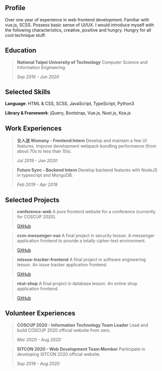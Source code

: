 ## Profile

Over one year of experience in web frontend development. Familiar with vue.js, SCSS. Possess basic sense of UI/UX. I would introduce myself with the following characteristics, creative, positive and hungry. Hungry for all cool technique stuff.

## Education

> **National Taipei University of Technology**
> Computer Science and Information Engineering
> 
> *Sep 2016 - Jun 2020*

## Selected Skills

**Language**: HTML & CSS, SCSS, JavaScript, TypeScript, Python3

**Library & Framework**: jQuery, Bootstrap, Vue.js, Nuxt.js, Koa.js

## Work Experiences

> **女人迷 Womany - Frontend Intern**
> Develop and maintain a few UI features. Improve development webpack bundling performance (from about 70s to less than 10s).
> 
> *Jul 2019 - Jan 2020*

> **Future Sync - Backend Intern**
> Develop backend features with NodeJS in typescript and MongoDB.
>
> *Feb 2019 - Apr 2019*

## Selected Projects

> **conference-web**
> A pure frontend website for a conference (currently for COSCUP 2020).
> 
> [GitHub](https://github.com/DevilTea/conference-web)

> **ccm-messenger-vue**
> A final project in security lesson. A messenger application frontend to provide a totally cipher-text environment.
> 
> [GitHub](https://github.com/ChinaCipher/messenger-vue)

> **missue-tracker-frontend**
> A final project in software engineering lesson. An issue tracker application frontend.
> 
> [GitHub](https://github.com/MikuEngineering/missue-tracker-frontend)

> **ntut-shop**
> A final project in database lesson. An online shop application frontend.
> 
> [GitHub](https://github.com/ntutshop/ntut-shop)

## Volunteer Experiences

> **COSCUP 2020 - Information Technology Team Leader**
> Lead and build COSCUP 2020 official website from zero.
> 
> *Mar 2020 - Aug 2020*

> **SITCON 2020 - Web Development Team Member**
> Participate in developing SITCON 2020 official website.
> 
> *Sep 2019 - Aug 2020*
